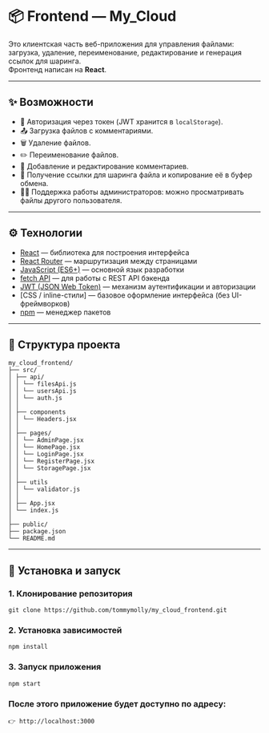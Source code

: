 # 📦 Frontend — My_Cloud

Это клиентская часть веб-приложения для управления файлами: загрузка, удаление, переименование, редактирование и генерация ссылок для шаринга.  
Фронтенд написан на **React**.

---

## ✨ Возможности

- 🔑 Авторизация через токен (JWT хранится в `localStorage`).
- 📤 Загрузка файлов с комментариями.
- 🗑 Удаление файлов.
- ✏️ Переименование файлов.
- 💬 Добавление и редактирование комментариев.
- 🔗 Получение ссылки для шаринга файла и копирование её в буфер обмена.
- 👩‍💻 Поддержка работы администраторов: можно просматривать файлы другого пользователя.

---

## ⚙️ Технологии

- [React](https://react.dev/) — библиотека для построения интерфейса
- [React Router](https://reactrouter.com/) — маршрутизация между страницами
- [JavaScript (ES6+)](https://developer.mozilla.org/docs/Web/JavaScript) — основной язык разработки
- [fetch API](https://developer.mozilla.org/docs/Web/API/Fetch_API) — для работы с REST API бэкенда
- [JWT (JSON Web Token)](https://jwt.io/) — механизм аутентификации и авторизации
- [CSS / inline-стили] — базовое оформление интерфейса (без UI-фреймворков)
- [npm](https://www.npmjs.com/) — менеджер пакетов

---

## 📂 Структура проекта

```
my_cloud_frontend/
├── src/
│ ├── api/
│ │ └── filesApi.js 
│ │ └── usersApi.js
│ │ └── auth.js
│ │
│ ├── components
│ │ └── Headers.jsx
│ │
│ ├── pages/
│ │ └── AdminPage.jsx
│ │ └── HomePage.jsx
│ │ └── LoginPage.jsx
│ │ └── RegisterPage.jsx
│ │ └── StoragePage.jsx 
│ │
│ ├── utils
│ │ └── validator.js
│ │
│ ├── App.jsx 
│ └── index.js 
│
├── public/ 
├── package.json 
└── README.md 
```

---

## 🚀 Установка и запуск

### 1. Клонирование репозитория
```
git clone https://github.com/tommymolly/my_cloud_frontend.git
```
### 2. Установка зависимостей
```
npm install
```
### 3. Запуск приложения
```
npm start
```
### После этого приложение будет доступно по адресу:
```
👉 http://localhost:3000
```